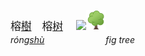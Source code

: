 
<big>榕[樹]()　榕[树]()　</big> <img height="32" src="https://lessesity.com/language/img/fruits/fig.svg"/><img height="32" src="https://raw.githubusercontent.com/googlefonts/noto-emoji/main/svg/emoji_u1f333.svg"/>   
*róng[shù]()*　　　　　　　*fig tree*


